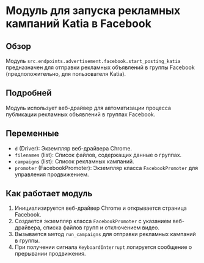 # Модуль для запуска рекламных кампаний Katia в Facebook

## Обзор

Модуль `src.endpoints.advertisement.facebook.start_posting_katia` предназначен для отправки рекламных объявлений в группы Facebook (предположительно, для пользователя Katia).

## Подробней

Модуль использует веб-драйвер для автоматизации процесса публикации рекламных объявлений в группах Facebook.

## Переменные

*   `d` (Driver): Экземпляр веб-драйвера Chrome.
*   `filenames` (list): Список файлов, содержащих данные о группах.
*   `campaigns` (list): Список рекламных кампаний.
*   `promoter` (FacebookPromoter): Экземпляр класса `FacebookPromoter` для управления продвижением.

## Как работает модуль

1.  Инициализируется веб-драйвер Chrome и открывается страница Facebook.
2.  Создается экземпляр класса `FacebookPromoter` с указанием веб-драйвера, списка файлов групп и отключением видео.
3.  Вызывается метод `run_campaigns` для отправки рекламных кампаний в группы.
4.  При получении сигнала `KeyboardInterrupt` логируется сообщение о прерывании продвижения.